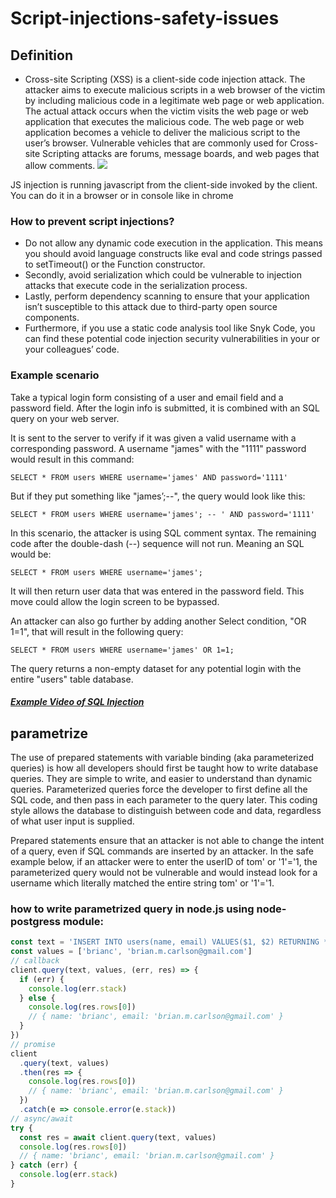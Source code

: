 # Script-injections-safety-issues

## Definition
- Cross-site Scripting (XSS) is a client-side code injection attack. The attacker aims to execute malicious scripts in a web browser of the victim by including malicious code in a legitimate web page or web application. The actual attack occurs when the victim visits the web page or web application that executes the malicious code. The web page or web application becomes a vehicle to deliver the malicious script to the user’s browser. Vulnerable vehicles that are commonly used for Cross-site Scripting attacks are forums, message boards, and web pages that allow comments.
![](https://i.imgur.com/wNExyvp.png)


JS injection is running javascript from the client-side invoked by the client. You can do it in a browser or in console like in chrome


### How to prevent script injections?
* Do not allow any dynamic code execution in the application. This means you should avoid language constructs like eval and code strings passed to setTimeout() or the Function constructor.
* Secondly, avoid serialization which could be vulnerable to injection attacks that execute code in the serialization process.
* Lastly, perform dependency scanning to ensure that your application isn’t susceptible to this attack due to third-party open source components.
* Furthermore, if you use a static code analysis tool like Snyk Code, you can find these potential code injection security vulnerabilities in your or your colleagues’ code.

### Example scenario

Take a typical login form consisting of a user and email field and a password field. After the login info is submitted, it is combined with an SQL query on your web server.

It is sent to the server to verify if it was given a valid username with a corresponding password. A username "james" with the "1111" password would result in this command:

		
```SELECT * FROM users WHERE username='james' AND password='1111'```

		
But if they put something like "james’;--", the query would look like this:

		
```SELECT * FROM users WHERE username='james'; -- ' AND password='1111'```

		
In this scenario, the attacker is using SQL comment syntax. The remaining code after the double-dash (--) sequence will not run. Meaning an SQL would be:

		
```SELECT * FROM users WHERE username='james'; ```

		
It will then return user data that was entered in the password field. This move could allow the login screen to be bypassed.

An attacker can also go further by adding another Select condition, "OR 1=1", that will result in the following query:

		
```SELECT * FROM users WHERE username='james' OR 1=1; ```

		
The query returns a non-empty dataset for any potential login with the entire "users" table database.

##### [Example Video of SQL Injection](https://www.youtube.com/watch?v=wcaiKgQU6VE)




## parametrize 
The use of prepared statements with variable binding (aka parameterized queries) is how all developers should first be taught how to write database queries. They are simple to write, and easier to understand than dynamic queries. Parameterized queries force the developer to first define all the SQL code, and then pass in each parameter to the query later. This coding style allows the database to distinguish between code and data, regardless of what user input is supplied.

Prepared statements ensure that an attacker is not able to change the intent of a query, even if SQL commands are inserted by an attacker. In the safe example below, if an attacker were to enter the userID of tom' or '1'='1, the parameterized query would not be vulnerable and would instead look for a username which literally matched the entire string tom' or '1'='1.


### how to write parametrized query in node.js using node-postgress module:

``` js
const text = 'INSERT INTO users(name, email) VALUES($1, $2) RETURNING *'
const values = ['brianc', 'brian.m.carlson@gmail.com']
// callback
client.query(text, values, (err, res) => {
  if (err) {
    console.log(err.stack)
  } else {
    console.log(res.rows[0])
    // { name: 'brianc', email: 'brian.m.carlson@gmail.com' }
  }
})
// promise
client
  .query(text, values)
  .then(res => {
    console.log(res.rows[0])
    // { name: 'brianc', email: 'brian.m.carlson@gmail.com' }
  })
  .catch(e => console.error(e.stack))
// async/await
try {
  const res = await client.query(text, values)
  console.log(res.rows[0])
  // { name: 'brianc', email: 'brian.m.carlson@gmail.com' }
} catch (err) {
  console.log(err.stack)
}
```